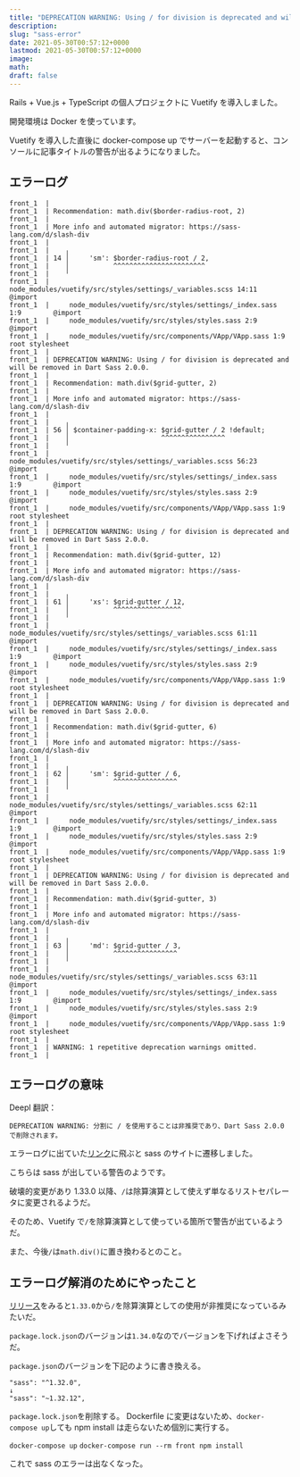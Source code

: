 ```yaml
---
title: "DEPRECATION WARNING: Using / for division is deprecated and will be removed in Dart Sass 2.0.0."
description:
slug: "sass-error"
date: 2021-05-30T00:57:12+0000
lastmod: 2021-05-30T00:57:12+0000
image:
math:
draft: false
---
```


Rails + Vue.js + TypeScript の個人プロジェクトに Vuetify を導入しました。

開発環境は Docker を使っています。

Vuetify を導入した直後に docker-compose up でサーバーを起動すると、コンソールに記事タイトルの警告が出るようになりました。

## エラーログ

```
front_1  |
front_1  | Recommendation: math.div($border-radius-root, 2)
front_1  |
front_1  | More info and automated migrator: https://sass-lang.com/d/slash-div
front_1  |
front_1  |    ╷
front_1  | 14 │     'sm': $border-radius-root / 2,
front_1  |    │           ^^^^^^^^^^^^^^^^^^^^^^^
front_1  |    ╵
front_1  |     node_modules/vuetify/src/styles/settings/_variables.scss 14:11  @import
front_1  |     node_modules/vuetify/src/styles/settings/_index.sass 1:9        @import
front_1  |     node_modules/vuetify/src/styles/styles.sass 2:9                 @import
front_1  |     node_modules/vuetify/src/components/VApp/VApp.sass 1:9          root stylesheet
front_1  |
front_1  | DEPRECATION WARNING: Using / for division is deprecated and will be removed in Dart Sass 2.0.0.
front_1  |
front_1  | Recommendation: math.div($grid-gutter, 2)
front_1  |
front_1  | More info and automated migrator: https://sass-lang.com/d/slash-div
front_1  |
front_1  |    ╷
front_1  | 56 │ $container-padding-x: $grid-gutter / 2 !default;
front_1  |    │                       ^^^^^^^^^^^^^^^^
front_1  |    ╵
front_1  |     node_modules/vuetify/src/styles/settings/_variables.scss 56:23  @import
front_1  |     node_modules/vuetify/src/styles/settings/_index.sass 1:9        @import
front_1  |     node_modules/vuetify/src/styles/styles.sass 2:9                 @import
front_1  |     node_modules/vuetify/src/components/VApp/VApp.sass 1:9          root stylesheet
front_1  |
front_1  | DEPRECATION WARNING: Using / for division is deprecated and will be removed in Dart Sass 2.0.0.
front_1  |
front_1  | Recommendation: math.div($grid-gutter, 12)
front_1  |
front_1  | More info and automated migrator: https://sass-lang.com/d/slash-div
front_1  |
front_1  |    ╷
front_1  | 61 │     'xs': $grid-gutter / 12,
front_1  |    │           ^^^^^^^^^^^^^^^^^
front_1  |    ╵
front_1  |     node_modules/vuetify/src/styles/settings/_variables.scss 61:11  @import
front_1  |     node_modules/vuetify/src/styles/settings/_index.sass 1:9        @import
front_1  |     node_modules/vuetify/src/styles/styles.sass 2:9                 @import
front_1  |     node_modules/vuetify/src/components/VApp/VApp.sass 1:9          root stylesheet
front_1  |
front_1  | DEPRECATION WARNING: Using / for division is deprecated and will be removed in Dart Sass 2.0.0.
front_1  |
front_1  | Recommendation: math.div($grid-gutter, 6)
front_1  |
front_1  | More info and automated migrator: https://sass-lang.com/d/slash-div
front_1  |
front_1  |    ╷
front_1  | 62 │     'sm': $grid-gutter / 6,
front_1  |    │           ^^^^^^^^^^^^^^^^
front_1  |    ╵
front_1  |     node_modules/vuetify/src/styles/settings/_variables.scss 62:11  @import
front_1  |     node_modules/vuetify/src/styles/settings/_index.sass 1:9        @import
front_1  |     node_modules/vuetify/src/styles/styles.sass 2:9                 @import
front_1  |     node_modules/vuetify/src/components/VApp/VApp.sass 1:9          root stylesheet
front_1  |
front_1  | DEPRECATION WARNING: Using / for division is deprecated and will be removed in Dart Sass 2.0.0.
front_1  |
front_1  | Recommendation: math.div($grid-gutter, 3)
front_1  |
front_1  | More info and automated migrator: https://sass-lang.com/d/slash-div
front_1  |
front_1  |    ╷
front_1  | 63 │     'md': $grid-gutter / 3,
front_1  |    │           ^^^^^^^^^^^^^^^^
front_1  |    ╵
front_1  |     node_modules/vuetify/src/styles/settings/_variables.scss 63:11  @import
front_1  |     node_modules/vuetify/src/styles/settings/_index.sass 1:9        @import
front_1  |     node_modules/vuetify/src/styles/styles.sass 2:9                 @import
front_1  |     node_modules/vuetify/src/components/VApp/VApp.sass 1:9          root stylesheet
front_1  |
front_1  | WARNING: 1 repetitive deprecation warnings omitted.
front_1  |
```

## エラーログの意味

Deepl 翻訳：

`DEPRECATION WARNING: 分割に / を使用することは非推奨であり、Dart Sass 2.0.0 で削除されます。`

エラーログに出ていた[リンク](https://sass-lang.com/documentation/breaking-changes/slash-div)に飛ぶと sass のサイトに遷移しました。

こちらは sass が出している警告のようです。

破壊的変更があり 1.33.0 以降、`/`は除算演算として使えず単なるリストセパレータに変更されるようだ。

そのため、Vuetify で`/`を除算演算として使っている箇所で警告が出ているようだ。

また、今後`/`は`math.div()`に置き換わるとのこと。

## エラーログ解消のためにやったこと

[リリース](https://github.com/sass/dart-sass/releases)をみると`1.33.0`から`/`を除算演算としての使用が非推奨になっているみたいだ。

`package.lock.json`のバージョンは`1.34.0`なのでバージョンを下げればよさそうだ。

`package.json`のバージョンを下記のように書き換える。

```
"sass": "^1.32.0",
↓
"sass": "~1.32.12",
```

`package.lock.json`を削除する。
Dockerfile に変更はないため、`docker-compose up`しても npm install は走らないため個別に実行する。

`docker-compose up`
`docker-compose run --rm front npm install`

これで sass のエラーは出なくなった。
